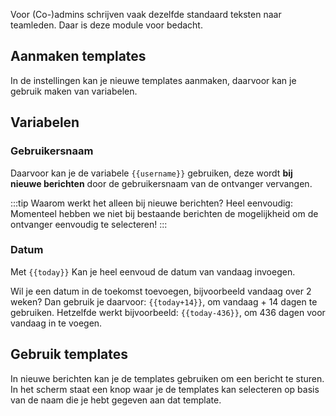 Voor (Co-)admins schrijven vaak dezelfde standaard teksten naar teamleden. Daar is deze module voor bedacht.

## Aanmaken templates

In de instellingen kan je nieuwe templates aanmaken, daarvoor kan je gebruik maken van variabelen.

## Variabelen

### Gebruikersnaam

Daarvoor kan je de variabele <code><span>{{</span>username<span>}}</span></code> gebruiken, deze wordt **bij nieuwe berichten** door de gebruikersnaam van de ontvanger vervangen.

:::tip Waarom werkt het alleen bij nieuwe berichten?
Heel eenvoudig: Momenteel hebben we niet bij bestaande berichten de mogelijkheid om de ontvanger eenvoudig te selecteren!
:::


### Datum

Met <code><span>{{</span>today<span>}}</span></code> Kan je heel eenvoud de datum van vandaag invoegen.

Wil je een datum in de toekomst toevoegen, bijvoorbeeld vandaag over 2 weken? Dan gebruik je daarvoor: <code><span>{{</span>today+14<span>}}</span></code>, om vandaag + 14 dagen te gebruiken. Hetzelfde werkt bijvoorbeeld: <code><span>{{</span>today-436<span>}}</span></code>, om 436 dagen voor vandaag in te voegen.


## Gebruik templates

In nieuwe berichten kan je de templates gebruiken om een bericht te sturen. In het scherm staat een knop waar je de templates kan selecteren op basis van de naam die je hebt gegeven aan dat template.